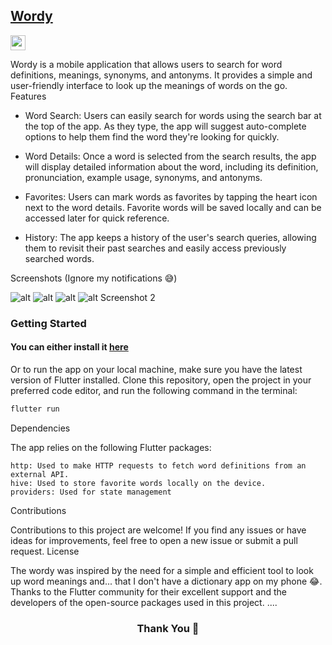 <a href="/out/app-release.apk">
    <h2> Wordy </h2>
</a>
<a href="/out/app-release.apk">
    <img src="./assets/icons/logo.png" width="24" />
</a>

Wordy is a mobile application that allows users to search for word definitions, meanings, synonyms, and antonyms. It provides a simple and user-friendly interface to look up the meanings of words on the go.
Features

-   Word Search: Users can easily search for words using the search bar at the top of the app. As they type, the app will suggest auto-complete options to help them find the word they're looking for quickly.

-   Word Details: Once a word is selected from the search results, the app will display detailed information about the word, including its definition, pronunciation, example usage, synonyms, and antonyms.

-   Favorites: Users can mark words as favorites by tapping the heart icon next to the word details. Favorite words will be saved locally and can be accessed later for quick reference.

-   History: The app keeps a history of the user's search queries, allowing them to revisit their past searches and easily access previously searched words.

Screenshots
(Ignore my notifications 😅)

![alt](./flutter_02.png)
![alt](./flutter_04.png)
![alt](./flutter_05.png)
![alt](./flutter_09.png)
Screenshot 2

### Getting Started

#### You can either install it [here](./out/app-release.apk)

Or to run the app on your local machine, make sure you have the latest version of Flutter installed. Clone this repository, open the project in your preferred code editor, and run the following command in the terminal:

```bash
flutter run
```

Dependencies

The app relies on the following Flutter packages:

    http: Used to make HTTP requests to fetch word definitions from an external API.
    hive: Used to store favorite words locally on the device.
    providers: Used for state management

Contributions

Contributions to this project are welcome! If you find any issues or have ideas for improvements, feel free to open a new issue or submit a pull request.
License

The wordy was inspired by the need for a simple and efficient tool to look up word meanings and... that I don't have a dictionary app on my phone 😂. Thanks to the Flutter community for their excellent support and the developers of the open-source packages used in this project.
....

<h3 align="center">Thank You 👋</h3>
